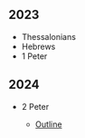 <h2>2023</h2>
<ul>
 <li>Thessalonians</li>
 <li>Hebrews</li>
 <li>1 Peter</li>
</ul>

<h2>2024</h2>
<ul>
 <li>2 Peter</li>
 <ul><li><a href="2 Peter Outline.pdf">Outline</a></li></ul>
</ul>
